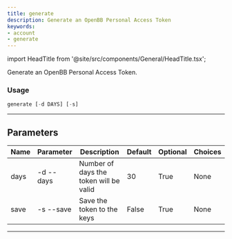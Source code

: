 ```yaml
---
title: generate
description: Generate an OpenBB Personal Access Token
keywords:
- account
- generate
---
```


import HeadTitle from '@site/src/components/General/HeadTitle.tsx';

<HeadTitle title="account /generate - Reference | OpenBB Terminal Docs" />

Generate an OpenBB Personal Access Token.

### Usage

```python wordwrap
generate [-d DAYS] [-s]
```

---

## Parameters

| Name | Parameter | Description | Default | Optional | Choices |
| ---- | --------- | ----------- | ------- | -------- | ------- |
| days | -d  --days | Number of days the token will be valid | 30 | True | None |
| save | -s  --save | Save the token to the keys | False | True | None |

---
